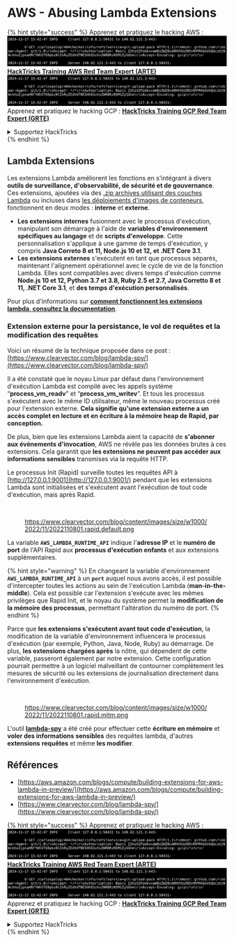 # AWS - Abusing Lambda Extensions

{% hint style="success" %}
Apprenez et pratiquez le hacking AWS :<img src="../../../../.gitbook/assets/image (1).png" alt="" data-size="line">[**HackTricks Training AWS Red Team Expert (ARTE)**](https://training.hacktricks.xyz/courses/arte)<img src="../../../../.gitbook/assets/image (1).png" alt="" data-size="line">\
Apprenez et pratiquez le hacking GCP : <img src="../../../../.gitbook/assets/image (2).png" alt="" data-size="line">[**HackTricks Training GCP Red Team Expert (GRTE)**<img src="../../../../.gitbook/assets/image (2).png" alt="" data-size="line">](https://training.hacktricks.xyz/courses/grte)

<details>

<summary>Supportez HackTricks</summary>

* Consultez les [**plans d'abonnement**](https://github.com/sponsors/carlospolop) !
* **Rejoignez le** 💬 [**groupe Discord**](https://discord.gg/hRep4RUj7f) ou le [**groupe telegram**](https://t.me/peass) ou **suivez** nous sur **Twitter** 🐦 [**@hacktricks\_live**](https://twitter.com/hacktricks\_live)**.**
* **Partagez des astuces de hacking en soumettant des PR aux** [**HackTricks**](https://github.com/carlospolop/hacktricks) et [**HackTricks Cloud**](https://github.com/carlospolop/hacktricks-cloud) dépôts github.

</details>
{% endhint %}

## Lambda Extensions

Les extensions Lambda améliorent les fonctions en s'intégrant à divers **outils de surveillance, d'observabilité, de sécurité et de gouvernance**. Ces extensions, ajoutées via des [.zip archives utilisant des couches Lambda](https://docs.aws.amazon.com/lambda/latest/dg/configuration-layers.html) ou incluses dans [les déploiements d'images de conteneurs](https://aws.amazon.com/blogs/compute/working-with-lambda-layers-and-extensions-in-container-images/), fonctionnent en deux modes : **interne** et **externe**.

* **Les extensions internes** fusionnent avec le processus d'exécution, manipulant son démarrage à l'aide de **variables d'environnement spécifiques au langage** et de **scripts d'enveloppe**. Cette personnalisation s'applique à une gamme de temps d'exécution, y compris **Java Correto 8 et 11, Node.js 10 et 12, et .NET Core 3.1**.
* **Les extensions externes** s'exécutent en tant que processus séparés, maintenant l'alignement opérationnel avec le cycle de vie de la fonction Lambda. Elles sont compatibles avec divers temps d'exécution comme **Node.js 10 et 12, Python 3.7 et 3.8, Ruby 2.5 et 2.7, Java Corretto 8 et 11, .NET Core 3.1**, et **des temps d'exécution personnalisés**.

Pour plus d'informations sur [**comment fonctionnent les extensions lambda, consultez la documentation**](https://docs.aws.amazon.com/lambda/latest/dg/runtimes-extensions-api.html).

### Extension externe pour la persistance, le vol de requêtes et la modification des requêtes

Voici un résumé de la technique proposée dans ce post : [https://www.clearvector.com/blog/lambda-spy/](https://www.clearvector.com/blog/lambda-spy/)

Il a été constaté que le noyau Linux par défaut dans l'environnement d'exécution Lambda est compilé avec les appels système “**process\_vm\_readv**” et “**process\_vm\_writev**”. Et tous les processus s'exécutent avec le même ID utilisateur, même le nouveau processus créé pour l'extension externe. **Cela signifie qu'une extension externe a un accès complet en lecture et en écriture à la mémoire heap de Rapid, par conception.**

De plus, bien que les extensions Lambda aient la capacité de **s'abonner aux événements d'invocation**, AWS ne révèle pas les données brutes à ces extensions. Cela garantit que **les extensions ne peuvent pas accéder aux informations sensibles** transmises via la requête HTTP.

Le processus Init (Rapid) surveille toutes les requêtes API à [http://127.0.0.1:9001](http://127.0.0.1:9001/) pendant que les extensions Lambda sont initialisées et s'exécutent avant l'exécution de tout code d'exécution, mais après Rapid.

<figure><img src="../../../../.gitbook/assets/image (254).png" alt=""><figcaption><p><a href="https://www.clearvector.com/blog/content/images/size/w1000/2022/11/2022110801.rapid.default.png">https://www.clearvector.com/blog/content/images/size/w1000/2022/11/2022110801.rapid.default.png</a></p></figcaption></figure>

La variable **`AWS_LAMBDA_RUNTIME_API`** indique l'**adresse IP** et le **numéro de port** de l'API Rapid aux **processus d'exécution enfants** et aux extensions supplémentaires.

{% hint style="warning" %}
En changeant la variable d'environnement **`AWS_LAMBDA_RUNTIME_API`** à un **`port`** auquel nous avons accès, il est possible d'intercepter toutes les actions au sein de l'exécution Lambda (**man-in-the-middle**). Cela est possible car l'extension s'exécute avec les mêmes privilèges que Rapid Init, et le noyau du système permet la **modification de la mémoire des processus**, permettant l'altération du numéro de port.
{% endhint %}

Parce que **les extensions s'exécutent avant tout code d'exécution**, la modification de la variable d'environnement influencera le processus d'exécution (par exemple, Python, Java, Node, Ruby) au démarrage. De plus, **les extensions chargées après** la nôtre, qui dépendent de cette variable, passeront également par notre extension. Cette configuration pourrait permettre à un logiciel malveillant de contourner complètement les mesures de sécurité ou les extensions de journalisation directement dans l'environnement d'exécution.

<figure><img src="../../../../.gitbook/assets/image (267).png" alt=""><figcaption><p><a href="https://www.clearvector.com/blog/content/images/size/w1000/2022/11/2022110801.rapid.mitm.png">https://www.clearvector.com/blog/content/images/size/w1000/2022/11/2022110801.rapid.mitm.png</a></p></figcaption></figure>

L'outil [**lambda-spy**](https://github.com/clearvector/lambda-spy) a été créé pour effectuer cette **écriture en mémoire** et **voler des informations sensibles** des requêtes lambda, d'autres **extensions** **requêtes** et même **les modifier**.

## Références

* [https://aws.amazon.com/blogs/compute/building-extensions-for-aws-lambda-in-preview/](https://aws.amazon.com/blogs/compute/building-extensions-for-aws-lambda-in-preview/)
* [https://www.clearvector.com/blog/lambda-spy/](https://www.clearvector.com/blog/lambda-spy/)

{% hint style="success" %}
Apprenez et pratiquez le hacking AWS :<img src="../../../../.gitbook/assets/image (1).png" alt="" data-size="line">[**HackTricks Training AWS Red Team Expert (ARTE)**](https://training.hacktricks.xyz/courses/arte)<img src="../../../../.gitbook/assets/image (1).png" alt="" data-size="line">\
Apprenez et pratiquez le hacking GCP : <img src="../../../../.gitbook/assets/image (2).png" alt="" data-size="line">[**HackTricks Training GCP Red Team Expert (GRTE)**<img src="../../../../.gitbook/assets/image (2).png" alt="" data-size="line">](https://training.hacktricks.xyz/courses/grte)

<details>

<summary>Supportez HackTricks</summary>

* Consultez les [**plans d'abonnement**](https://github.com/sponsors/carlospolop) !
* **Rejoignez le** 💬 [**groupe Discord**](https://discord.gg/hRep4RUj7f) ou le [**groupe telegram**](https://t.me/peass) ou **suivez** nous sur **Twitter** 🐦 [**@hacktricks\_live**](https://twitter.com/hacktricks\_live)**.**
* **Partagez des astuces de hacking en soumettant des PR aux** [**HackTricks**](https://github.com/carlospolop/hacktricks) et [**HackTricks Cloud**](https://github.com/carlospolop/hacktricks-cloud) dépôts github.

</details>
{% endhint %}
